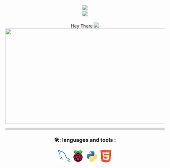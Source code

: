<div id="header" align="center">
  <img src="https://media.giphy.com/media/M9gbBd9nbDrOTu1Mqx/giphy.gif" width="100"/>
  </div>
  
  <div id="badges" align="center">
    <a href="your-linjed-url">
      <img src="https://img.shields.io/badge/LinkedIn-blue?logo=linkedin&logoColor=white&style=for-the-badge"/>
  </a>
   
</div>

<div id="badges" align="center">
  <img src="https://komarev.com/ghpvc/?username=your-github-JonnyAsh&style=flat-square&color=blue" alt=""/>

</div>

<div id="header" align="center"
<h1>
  Hey There
  <img src="https://media.giphy.com/media/hvRJCLFzcasrR4ia7z/giphy.gif" width="30px"/>
                                                                                              
   </h1>
 </div>
 
 
 <div align="center">
    <img src="https://media.giphy.com/media/dWesBcTLavkZuG35MI/giphy.gif" width="600" height="300/>"
         
  </div>
  
  ---
  
  ### 🛠️: languages and tools :
  
  <div> 
    <img src="https://github.com/devicons/devicon/blob/master/icons/mysql/mysql-original.svg" width="40" height="40"/>
    <img src="https://github.com/devicons/devicon/blob/master/icons/raspberrypi/raspberrypi-original.svg" width="40" height="40"/>
     <img src="https://github.com/devicons/devicon/blob/master/icons/python/python-original.svg" width="40" height="40"/>
    <img src="https://github.com/devicons/devicon/blob/master/icons/html5/html5-original.svg" width="40" height="40"/>
